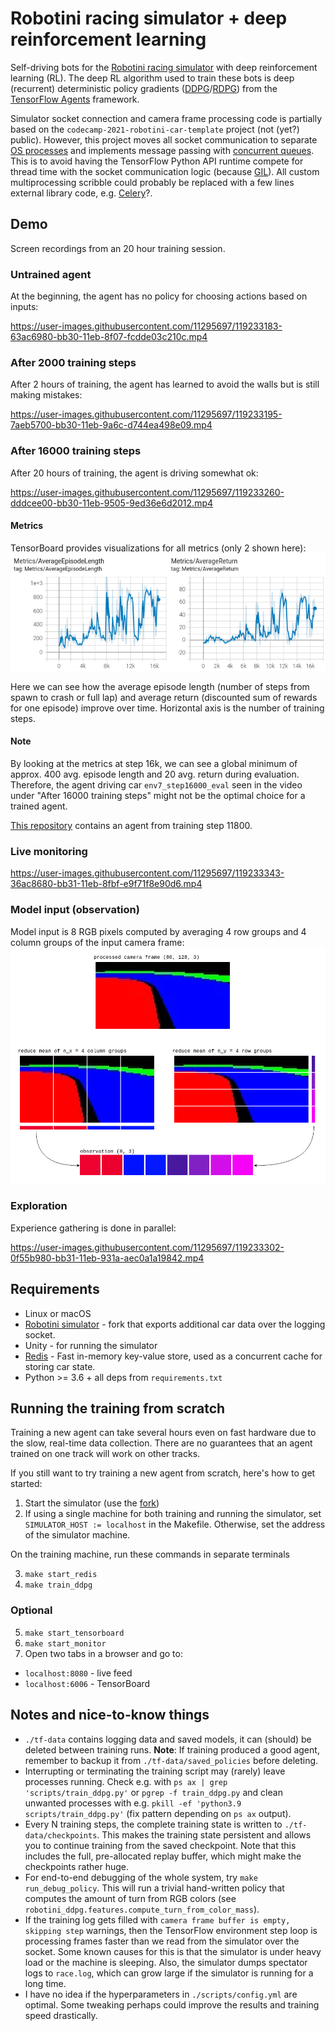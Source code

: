 # Robotini racing simulator + deep reinforcement learning

Self-driving bots for the [Robotini racing simulator][robotini-simulator] with deep reinforcement learning (RL).
The deep RL algorithm used to train these bots is deep (recurrent) deterministic policy gradients ([DDPG][DDPG]/[RDPG][RDPG]) from the [TensorFlow Agents][tf-agents] framework.

Simulator socket connection and camera frame processing code is partially based on the `codecamp-2021-robotini-car-template` project (not (yet?) public).
However, this project moves all socket communication to separate [OS processes](https://docs.python.org/3/library/multiprocessing.html#multiprocessing.Process) and implements message passing with [concurrent queues](https://docs.python.org/3/library/multiprocessing.html#multiprocessing.Queue).
This is to avoid having the TensorFlow Python API runtime compete for thread time with the socket communication logic (because [GIL](https://docs.python.org/3/c-api/init.html#thread-state-and-the-global-interpreter-lock)).
All custom multiprocessing scribble could probably be replaced with a few lines external library code, e.g. [Celery](https://docs.celeryproject.org/en/stable/getting-started/introduction.html)?.

## Demo

Screen recordings from an 20 hour training session.

### Untrained agent

At the beginning, the agent has no policy for choosing actions based on inputs:

https://user-images.githubusercontent.com/11295697/119233183-63ac6980-bb30-11eb-8f07-fcdde03c210c.mp4

### After 2000 training steps

After 2 hours of training, the agent has learned to avoid the walls but is still making mistakes:

https://user-images.githubusercontent.com/11295697/119233195-7aeb5700-bb30-11eb-9a6c-d744ea498e09.mp4

### After 16000 training steps

After 20 hours of training, the agent is driving somewhat ok:

https://user-images.githubusercontent.com/11295697/119233260-dddcee00-bb30-11eb-9505-9ed36e6d2012.mp4

#### Metrics

TensorBoard provides visualizations for all metrics (only 2 shown here):
![two charts, both with slightly upwards trends][tensorboard-eval-metrics]

Here we can see how the average episode length (number of steps from spawn to crash or full lap) and average return (discounted sum of rewards for one episode) improve over time.
Horizontal axis is the number of training steps.

#### Note

By looking at the metrics at step 16k, we can see a global minimum of approx. 400 avg. episode length and 20 avg. return during evaluation.
Therefore, the agent driving car `env7_step16000_eval` seen in the video under "After 16000 training steps" might not be the optimal choice for a trained agent.

[This repository][trained-agent-repo] contains an agent from training step 11800.

### Live monitoring

https://user-images.githubusercontent.com/11295697/119233343-36ac8680-bb31-11eb-8fbf-e9f71f8e90d6.mp4


### Model input (observation)

Model input is 8 RGB pixels computed by averaging 4 row groups and 4 column groups of the input camera frame:
![4 images, one showing the processed camera frame, two showing how to compute the 8 average values from the frame and one image showing the resulting 8 pixels on one row][explain-observation]

### Exploration

Experience gathering is done in parallel:

https://user-images.githubusercontent.com/11295697/119233302-0f55b980-bb31-11eb-931a-aec0a1a19842.mp4

## Requirements

* Linux or macOS
* [Robotini simulator][robotini-simulator-fork] - fork that exports additional car data over the logging socket.
* Unity - for running the simulator
* [Redis][redis] - Fast in-memory key-value store, used as a concurrent cache for storing car state.
* Python >= 3.6 + all deps from `requirements.txt`

## Running the training from scratch

Training a new agent can take several hours even on fast hardware due to the slow, real-time data collection.
There are no guarantees that an agent trained on one track will work on other tracks.

If you still want to try training a new agent from scratch, here's how to get started:

1. Start the simulator (use the [fork][robotini-simulator-fork])
2. If using a single machine for both training and running the simulator, set `SIMULATOR_HOST := localhost` in the Makefile.
Otherwise, set the address of the simulator machine.

On the training machine, run these commands in separate terminals

3. `make start_redis`
4. `make train_ddpg`

### Optional

5. `make start_tensorboard`
6. `make start_monitor`
7. Open two tabs in a browser and go to:
* `localhost:8080` - live feed
* `localhost:6006` - TensorBoard


## Notes and nice-to-know things

* `./tf-data` contains logging data and saved models, it can (should) be deleted between training runs. **Note**: If training produced a good agent, remember to backup it from `./tf-data/saved_policies` before deleting.
* Interrupting or terminating the training script may (rarely) leave processes running. Check e.g. with `ps ax | grep 'scripts/train_ddpg.py'` or `pgrep -f train_ddpg.py` and clean unwanted processes with e.g. `pkill -ef 'python3.9 scripts/train_ddpg.py'` (fix pattern depending on `ps ax` output).
* Every N training steps, the complete training state is written to `./tf-data/checkpoints`. This makes the training state persistent and allows you to continue training from the saved checkpoint. Note that this includes the full, pre-allocated replay buffer, which might make the checkpoints rather huge.
* For end-to-end debugging of the whole system, try `make run_debug_policy`. This will run a trivial hand-written policy that computes the amount of turn from RGB colors (see `robotini_ddpg.features.compute_turn_from_color_mass`).
* If the training log gets filled with `camera frame buffer is empty, skipping step` warnings, then the TensorFlow environment step loop is processing frames faster than we read from the simulator over the socket.
  Some known causes for this is that the simulator is under heavy load or the machine is sleeping.
  Also, the simulator dumps spectator logs to `race.log`, which can grow large if the simulator is running for a long time.
* I have no idea if the hyperparameters in `./scripts/config.yml` are optimal. Some tweaking perhaps could improve the results and training speed drastically.


[DDPG]: https://www.semanticscholar.org/paper/Continuous-control-with-deep-reinforcement-learning-Lillicrap-Hunt/024006d4c2a89f7acacc6e4438d156525b60a98f
[RDPG]: https://rll.berkeley.edu/deeprlworkshop/papers/rdpg.pdf
[explain-observation]: ./media/explain-observation.png
[tensorboard-eval-metrics]: ./media/tensorboard-eval-metrics.png
[redis]: https://redis.io/
[robotini-simulator-fork]: https://github.com/matiaslindgren/Robotini-Racing-Simulator
[robotini-simulator]: https://github.com/mikkomultanen/Robotini-Racing-Simulator
[tf-agents]: https://www.tensorflow.org/agents
[video-eval-step0]: ./media/eval-step0.webm
[video-eval-step2000]: ./media/eval-step2000.webm
[video-eval-step16000]: ./media/eval-step16000.webm
[video-web-ui]: ./media/web-ui.webm
[video-explore-step16000]: ./media/explore-step16000.webm
[trained-agent-repo]: https://github.com/matiaslindgren/robotini-ddpg-agent

